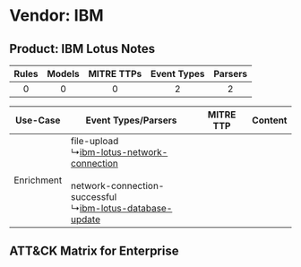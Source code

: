 Vendor: IBM
===========
Product: IBM Lotus Notes
------------------------
| Rules | Models | MITRE TTPs | Event Types | Parsers |
|:-----:|:------:|:----------:|:-----------:|:-------:|
|   0   |   0    |     0      |      2      |    2    |

|  Use-Case  | Event Types/Parsers    | MITRE TTP | Content    |
|:----------:| ---- | --------- | ---- |
| Enrichment |  file-upload<br> ↳[ibm-lotus-network-connection](Ps/pC_ibmlotusnetworkconnection.md)<br><br> network-connection-successful<br> ↳[ibm-lotus-database-update](Ps/pC_ibmlotusdatabaseupdate.md)<br> |    | [](RM/r_m_ibm_ibm_lotus_notes_Enrichment.md) |

ATT&CK Matrix for Enterprise
----------------------------
